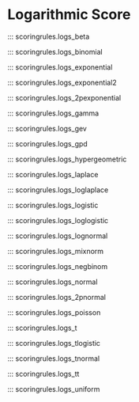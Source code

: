 # Logarithmic Score

::: scoringrules.logs_beta

::: scoringrules.logs_binomial

::: scoringrules.logs_exponential

::: scoringrules.logs_exponential2

::: scoringrules.logs_2pexponential

::: scoringrules.logs_gamma

::: scoringrules.logs_gev

::: scoringrules.logs_gpd

::: scoringrules.logs_hypergeometric

::: scoringrules.logs_laplace

::: scoringrules.logs_loglaplace

::: scoringrules.logs_logistic

::: scoringrules.logs_loglogistic

::: scoringrules.logs_lognormal

::: scoringrules.logs_mixnorm

::: scoringrules.logs_negbinom

::: scoringrules.logs_normal

::: scoringrules.logs_2pnormal

::: scoringrules.logs_poisson

::: scoringrules.logs_t

::: scoringrules.logs_tlogistic

::: scoringrules.logs_tnormal

::: scoringrules.logs_tt

::: scoringrules.logs_uniform
